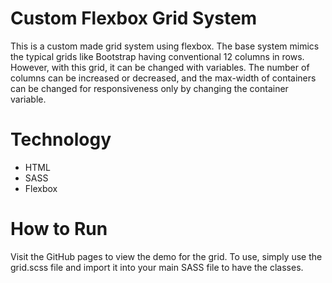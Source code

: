 # Custom Flexbox Grid System

This is a custom made grid system using flexbox. The base system mimics the typical grids like Bootstrap having conventional 12 columns in rows. However, with this grid, it can be changed with variables. The number of columns can be increased or decreased, and the max-width of containers can be changed for responsiveness only by changing the container variable.

# Technology

- HTML
- SASS
- Flexbox

# How to Run

Visit the GitHub pages to view the demo for the grid. To use, simply use the grid.scss file and import it into your main SASS file to have the classes.
